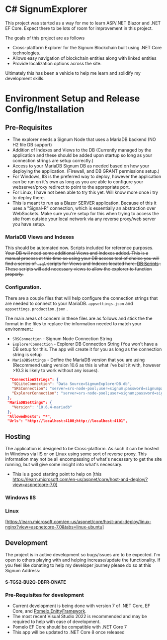# C# SignumExplorer 
This project was started as a way for me to learn ASP/.NET Blazor and .NET EF Core.  Expect there to be lots of room for improvement in this project.

The goals of this project are as follows
  - Cross-platform Explorer for the Signum Blockchain built using .NET Core technologies.
  - Allows easy navigation of blockchain entities along with linked entities
  - Provide localization options across the site.

Ultimately this has been a vehicle to help me learn and solidify my development skills.


# Environment Setup and Release Config/Installation

## Pre-Requisites
  - The explorer needs a Signum Node that uses a MariaDB backend (NO H2 file DB support)
  - Addition of Indexes and Views to the DB (Currently managed by the application and these should be added upon startup so long as your connection strings are setup correctly.)
  - Access to your MariaDB Signum DB as needed based on how your deploying the application.  (Firewall, and DB GRANT permissions setup.)
  - For Windows,  IIS is the preferred way to deploy, however the application can be run on it's own as long as you are able to configure your webserver/proxy redirect to point to the appropriate port.
  - For Linux, I have not been able to try this yet.  Will know more once i try to deploy there.
  - This is meant to run as a Blazor SERVER application.  Because of this it uses a "Signal-R" connection, which is essentially an abstraction over WebSockets.  Make sure you're setup for this when trying to access the site from outside your local network via any reverse proxy/web server you have setup.

### MariaDB Views and Indexes
This should be automated now.  Scripts included for reference purposes.
~~Your DB will need some additional Views and Indexes added.  This is a manual process at this 
time so using your DB access tool of choice you will find a series of `.sql` scripts for Views and Indexes located here:
 [DB Scripts](https://github.com/rodrigue10/SignumExplorer/tree/master/SignumExplorer/DB%20scripts) .  These scripts will add necessary views to allow the explorer to function properly.~~
 
 ### Configuration.
 There are a couple files that will help configure the connection strings that are needed to connect to your MariaDB.
 `appsettings.json` and `appsettings.production.json` . 
 
 The main areas of concern in these files are as follows and stick the the format in the files to replace the information needed to match your environment.:
  - `SRSConnection` - Signum Node Connection String
  -  `ExplorerConnection` - Explorer DB Connection String (You won't have a DB setup for this.  The app will create it for you as long as the connection string is setup
  -  `MariaDBSettings` - Define the MariaDB version that you are using (Recommend using version 10.6 as this is what i've built it with, however >10.3 is likely to work without any issues).  
 
 ```json
   "ConnectionStrings": {
    "SQLiteConnection": "Data Source=SignumExplorerDB.db",
    "SRSConnection": "server=srs-node-pool;user=signum;password=signumpassword;database=signum",
    "ExplorerConnection": "server=srs-node-pool;user=signum;password=signumpassword;database=explorer"
  },
  "MariaDBSettings": {
    "Version": "10.6.4-mariadb"
  },
  "AllowedHosts": "*",
  "Urls": "http://localhost:4100;http://localhost:4101",
 ```
  
## Hosting
The application is designed to be Cross-platform.  As such it can be hosted in Windows via IIS or on Linux using some sort of reverse proxy.  This information may not be all encompassing of what's necessary to get the site running, but will give some insight into what's necessary.  
- This is a good starting point to help on [this https://learn.microsoft.com/en-us/aspnet/core/host-and-deploy/?view=aspnetcore-7.0]
### Windows IIS

### Linux

[https://learn.microsoft.com/en-us/aspnet/core/host-and-deploy/linux-nginx?view=aspnetcore-7.0&tabs=linux-ubuntu]
## Development

The project is in active development so bugs/issues are to be expected.  I'm open to others playing with and helping increase/update the functionality.  If you feel like donating to help my developer journey please do so at this Signum Address: 
#### S-TGS2-BU2Q-DBFR-DNATE

### Pre-Requisites for development
  - Current development is being done with version 7 of .NET Core, EF Core, and [Pomelo.EnittyFramework](https://github.com/PomeloFoundation). 
  - The most recent Visual Studio 2022 is recommended and may be required to help with ease of development.
  - Pomelo EF Core should be compatible with .NET Core 7
  - This app will be updated to .NET Core 8 once released
  
 
  
  



